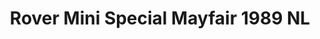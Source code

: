 ---
    title: Rover Mini Special Mayfair 1989 NL
    slug: Rover-Mini-Special-Mayfair-1989-NL
    description:
    code: Rover-Mini-Special-Mayfair-1989-NL
    image: https://cmdiy-archive.s3.us-east-1.amazonaws.com/adverts/images/Rover+Mini+Special+Mayfair+1989+NL.jpeg
    download: https://cmdiy-archive.s3.us-east-1.amazonaws.com/adverts/documents/Rover+Mini+Special+Mayfair+1989+NL.pdf
---
